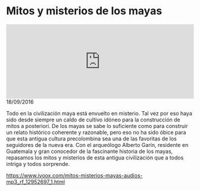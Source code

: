 # Mitos y misterios de los mayas
<iframe id='audio_88903085' frameborder='0' allowfullscreen='' scrolling='no' height='200' style='width:100%;' src='https://www.ivoox.com/player_ej_12952697_6_1.html' loading='lazy'></iframe>18/09/2016

Todo en la civilización maya está envuelto en misterio. Tal vez por eso haya sido desde siempre un caldo de cultivo idóneo para la construcción de mitos a posteriori. De los mayas se sabe lo suficiente como para construir un relato histórico coherente y razonable, pero eso no ha sido óbice para que esta antigua cultura precolombina sea una de las favoritas de los seguidores de la nueva era. Con el arqueólogo Alberto Garín, residente en Guatemala y gran conocedor de la fascinante historia de los mayas, repasamos los mitos y misterios de esta antigua civilización que a todos intriga y todos sorprende. 

https://www.ivoox.com/mitos-misterios-mayas-audios-mp3_rf_12952697_1.html
